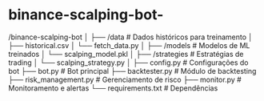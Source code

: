 # binance-scalping-bot-
/binance-scalping-bot
│
├── /data                 # Dados históricos para treinamento
│   ├── historical.csv
│   └── fetch_data.py
│
├── /models               # Modelos de ML treinados
│   └── scalping_model.pkl
│
├── /strategies           # Estratégias de trading
│   └── scalping_strategy.py
│
├── config.py             # Configurações do bot
├── bot.py                # Bot principal
├── backtester.py         # Módulo de backtesting
├── risk_management.py    # Gerenciamento de risco
├── monitor.py            # Monitoramento e alertas
└── requirements.txt      # Dependências
